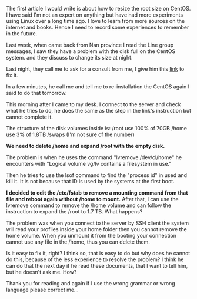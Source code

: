 The first article I would write is about how to resize the root size on CentOS. I have said I'm not an expert on anything but have had more experiments using Linux over a long time ago. I love to learn from more sources on the internet and books. Hence I need to record some experiences to remember in the future.

Last week, when came back from Nan province I read the Line group messages, I saw they have a problem with the disk full on the CentOS system. and they discuss to change its size at night.

Last night, they call me to ask for a consult from me, I give him this <a href="https://gist.github.com/troyfontaine/87091bd6a5c68f45dd62ced3d12bc377">link</a> to fix it.

In a few minutes, he call me and tell me to re-installation the CentOS again I said to do that tomorrow.

This morning after I came to my desk. I connect to the server and check what he tries to do, he does the same as the step in the link's instruction but cannot complete it.

The structure of the disk volumes inside is: /root use 100% of 70GB /home use 3% of 1.8TB /swaps (I'm not sure of the number)

<b>We need to delete /home and expand /root with the empty disk.</b>

The problem is when he uses the command "lvremove /dev/cl/home" he encounters with "Logical volume vg/lv contains a filesystem in use."

Then he tries to use the lsof command to find the "process id" in used and kill it. It is not because that ID is used by the systems at the first boot.

<b>I decided to edit the /etc/fstab to remove a mounting command from that file and reboot again without /home to mount.</b> After that, I can use the lvremove command to remove the /home volume and can follow the instruction to expand the /root to 1.7 TB. What happens?

The problem was when you connect to the server by SSH client the system will read your profiles inside your home folder then you cannot remove the home volume. When you unmount it from the booting your connection cannot use any file in the /home, thus you can delete them.

Is it easy to fix it, right? I think so, that is easy to do but why does he cannot do this, because of the less experience to resolve the problem? I think he can do that the next day if he read these documents, that I want to tell him, but he doesn't ask me. How?

Thank you for reading and again if I use the wrong grammar or wrong language please correct me...
